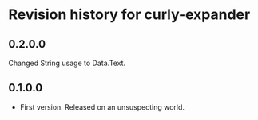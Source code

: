 # Revision history for curly-expander

## 0.2.0.0
Changed String usage to Data.Text.

## 0.1.0.0

* First version. Released on an unsuspecting world.
